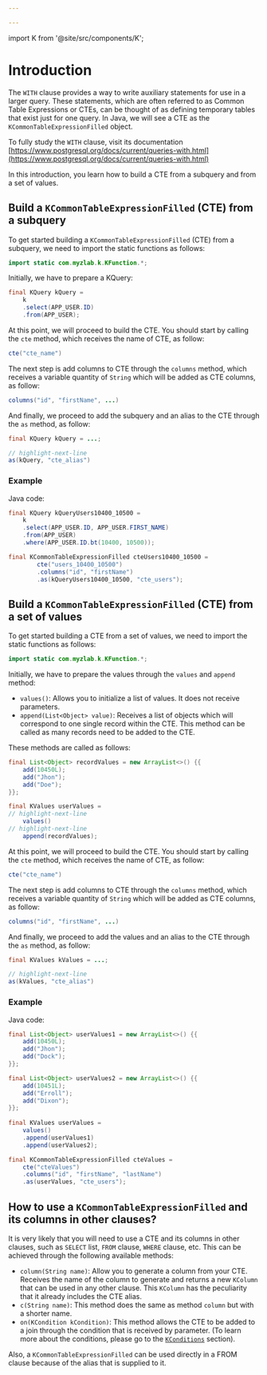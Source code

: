 ```yaml
---

---
```


import K from '@site/src/components/K';

# Introduction

The `WITH` clause provides a way to write auxiliary statements for use in a larger query. These statements, which are often referred to as Common Table Expressions or CTEs, can be thought of as defining temporary tables that exist just for one query. In Java, we will see a CTE as the `KCommonTableExpressionFilled` object.

To fully study the `WITH` clause, visit its documentation [https://www.postgresql.org/docs/current/queries-with.html](https://www.postgresql.org/docs/current/queries-with.html)

In this introduction, you learn how to build a CTE from a subquery and from a set of values.

## Build a `KCommonTableExpressionFilled` (CTE) from a subquery

To get started building a `KCommonTableExpressionFilled` (CTE) from a subquery, we need to import the static functions as follows:

```java
import static com.myzlab.k.KFunction.*;
```

Initially, we have to prepare a KQuery:

```java
final KQuery kQuery =
    k
    .select(APP_USER.ID)
    .from(APP_USER);
```

At this point, we will proceed to build the CTE. You should start by calling the `cte` method, which receives the name of CTE, as follow:

```java
cte("cte_name")
```

The next step is add columns to CTE through the `columns` method, which receives a variable quantity of `String` which will be added as CTE columns, as follow:

```java
columns("id", "firstName", ...)
```

And finally, we proceed to add the subquery and an alias to the CTE through the `as` method, as follow:

```java
final KQuery kQuery = ...;

// highlight-next-line
as(kQuery, "cte_alias")
```

### Example

Java code:

```java
final KQuery kQueryUsers10400_10500 =
    k
    .select(APP_USER.ID, APP_USER.FIRST_NAME)
    .from(APP_USER)
    .where(APP_USER.ID.bt(10400, 10500));

final KCommonTableExpressionFilled cteUsers10400_10500 = 
        cte("users_10400_10500")
        .columns("id", "firstName")
        .as(kQueryUsers10400_10500, "cte_users");
```

## Build a `KCommonTableExpressionFilled` (CTE) from a set of values

To get started building a CTE from a set of values, we need to import the static functions as follows:

```java
import static com.myzlab.k.KFunction.*;
```

Initially, we have to prepare the values through the `values` and `append` method:

- `values()`: Allows you to initialize a list of values. It does not receive parameters.
- `append(List<Object> value)`: Receives a list of objects which will correspond to one single record within the CTE. This method can be called as many records need to be added to the CTE.

These methods are called as follows:

```java
final List<Object> recordValues = new ArrayList<>() {{
    add(10450L);
    add("Jhon");
    add("Doe");
}};

final KValues userValues =
// highlight-next-line
    values()
// highlight-next-line
    append(recordValues);
```

At this point, we will proceed to build the CTE. You should start by calling the `cte` method, which receives the name of CTE, as follow:

```java
cte("cte_name")
```

The next step is add columns to CTE through the `columns` method, which receives a variable quantity of `String` which will be added as CTE columns, as follow:

```java
columns("id", "firstName", ...)
```

And finally, we proceed to add the values and an alias to the CTE through the `as` method, as follow:

```java
final KValues kValues = ...;

// highlight-next-line
as(kValues, "cte_alias")
```

### Example

Java code:

```java
final List<Object> userValues1 = new ArrayList<>() {{
    add(10450L);
    add("Jhon");
    add("Dock");
}};

final List<Object> userValues2 = new ArrayList<>() {{
    add(10451L);
    add("Erroll");
    add("Dixon");
}};
    
final KValues userValues = 
    values()
    .append(userValues1)
    .append(userValues2);

final KCommonTableExpressionFilled cteValues = 
    cte("cteValues")
    .columns("id", "firstName", "lastName")
    .as(userValues, "cte_users");
```

## How to use a `KCommonTableExpressionFilled` and its columns in other clauses?

It is very likely that you will need to use a CTE and its columns in other clauses, such as `SELECT` list, `FROM` clause, `WHERE` clause, etc. This can be achieved through the following available methods:

- `column(String name)`: Allow you to generate a column from your CTE. Receives the name of the column to generate and returns a new `KColumn` that can be used in any other clause. This `KColumn` has the peculiarity that it already includes the CTE alias.
- `c(String name)`: This method does the same as method `column` but with a shorter name.
- `on(KCondition kCondition)`: This method allows the CTE to be added to a join through the condition that is received by parameter. (To learn more about the conditions, please go to the [`KConditions`](/docs/conditions/eq) section).

Also, a `KCommonTableExpressionFilled` can be used directly in a FROM clause because of the alias that is supplied to it.